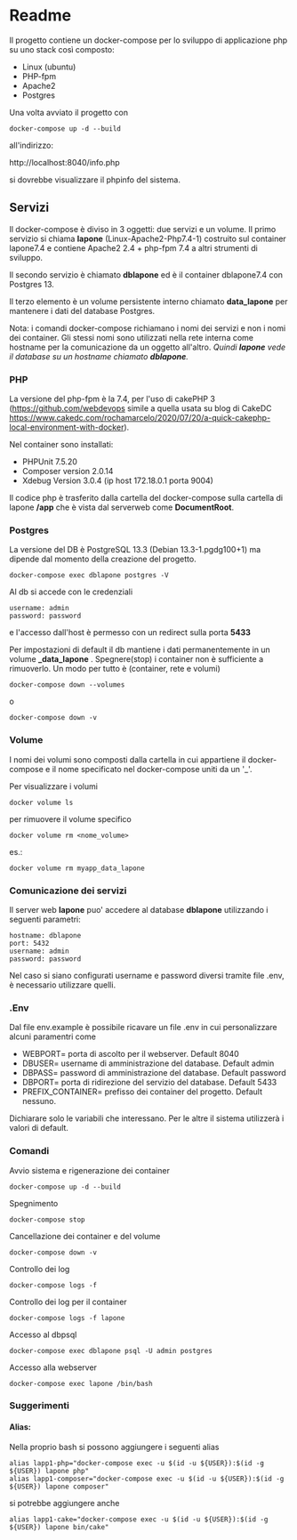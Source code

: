 # Readme
Il progetto contiene un docker-compose per lo sviluppo di applicazione 
php su uno stack così composto: 
- Linux (ubuntu) 
- PHP-fpm 
- Apache2
- Postgres

Una volta avviato il progetto con 
```
docker-compose up -d --build
```
all'indirizzo:

http://localhost:8040/info.php

si dovrebbe visualizzare il phpinfo del sistema.

## Servizi
Il docker-compose è diviso in 3 oggetti: due servizi e un volume.
Il primo servizio si chiama **lapone** (Linux-Apache2-Php7.4-1) costruito sul container lapone7.4 e contiene Apache2 2.4 + php-fpm 7.4 a altri strumenti di sviluppo.

Il secondo servizio è chiamato **dblapone** ed è il container dblapone7.4 con Postgres 13.

Il terzo elemento è un volume persistente interno chiamato **data_lapone** per mantenere i dati del database Postgres.

Nota: i comandi docker-compose richiamano i nomi dei servizi e non i nomi dei container. Gli stessi nomi sono utilizzati nella rete interna come hostname per la comunicazione da un oggetto all'altro. *Quindi **lapone** vede il database su un hostname chiamato **dblapone**.*


### PHP
La versione del php-fpm è la 7.4, per l'uso di cakePHP 3 (https://github.com/webdevops 
simile a quella usata su blog di CakeDC https://www.cakedc.com/rochamarcelo/2020/07/20/a-quick-cakephp-local-environment-with-docker).

Nel container sono installati:
- PHPUnit 7.5.20
- Composer version 2.0.14
- Xdebug Version	3.0.4 (ip host 172.18.0.1 porta 9004)

Il codice php è trasferito dalla cartella del docker-compose sulla cartella di lapone **/app** che è vista dal serverweb come **DocumentRoot**.

### Postgres
La versione del DB è PostgreSQL 13.3 (Debian 13.3-1.pgdg100+1) ma dipende dal momento della creazione del progetto.  
```
docker-compose exec dblapone postgres -V 
```
Al db si accede con le credenziali
```
username: admin
password: password
```
e l'accesso dall'host è permesso con un redirect sulla porta **5433**

Per impostazioni di default il db mantiene i dati permanentemente in un volume **<cartella>_data_lapone** . Spegnere(stop) i container non è sufficiente a rimuoverlo. Un modo per tutto è (container, rete e volumi)
```
docker-compose down --volumes 
```
o 
```
docker-compose down -v
```
### Volume
I nomi dei volumi sono composti dalla cartella in cui appartiene il docker-compose e il nome specificato nel docker-compose uniti da un '_'.

Per visualizzare i volumi
```
docker volume ls
```
per rimuovere il volume specifico
```
docker volume rm <nome_volume>
```
es.:
```
docker volume rm myapp_data_lapone
```
### Comunicazione dei servizi
Il server web **lapone** puo' accedere al database **dblapone** utilizzando i seguenti parametri:

```
hostname: dblapone
port: 5432
username: admin
password: password
```
Nel caso si siano configurati username e password diversi tramite file .env, è necessario utilizzare quelli. 

### .Env

Dal file env.example è possibile ricavare un file .env in cui personalizzare alcuni paramentri come 

- WEBPORT= porta di ascolto per il webserver. Default 8040
- DBUSER= username di amministrazione del database. Default admin
- DBPASS= password di amministrazione del database. Default password
- DBPORT= porta di ridirezione del servizio del database. Default 5433
- PREFIX_CONTAINER= prefisso dei container del progetto. Default nessuno.

Dichiarare solo le variabili che interessano. Per le altre il sistema utilizzerà i valori di default.

### Comandi
Avvio sistema e rigenerazione dei container
```
docker-compose up -d --build
```
Spegnimento
```
docker-compose stop
```
Cancellazione dei container e del volume
```
docker-compose down -v
```
Controllo dei log
```
docker-compose logs -f
```
Controllo dei log per il container 
```
docker-compose logs -f lapone
```
Accesso al dbpsql
```
docker-compose exec dblapone psql -U admin postgres
```
Accesso alla webserver
```
docker-compose exec lapone /bin/bash
```

### Suggerimenti
#### Alias:
Nella proprio bash si possono aggiungere i seguenti alias
```
alias lapp1-php="docker-compose exec -u $(id -u ${USER}):$(id -g ${USER}) lapone php"
alias lapp1-composer="docker-compose exec -u $(id -u ${USER}):$(id -g ${USER}) lapone composer"
```
si potrebbe aggiungere anche 
```
alias lapp1-cake="docker-compose exec -u $(id -u ${USER}):$(id -g ${USER}) lapone bin/cake"

``` 